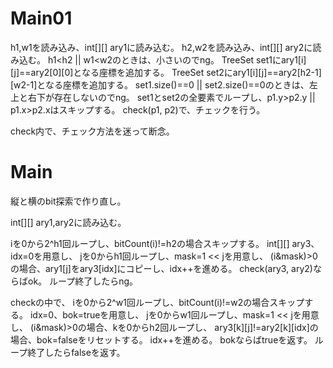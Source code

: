 # Main01
h1,w1を読み込み、int[][] ary1に読み込む。
h2,w2を読み込み、int[][] ary2に読み込む。
h1<h2 || w1<w2のときは、小さいのでng。
TreeSet<Point> set1にary1[i][j]==ary2[0][0]となる座標を追加する。
TreeSet<Point> set2にary1[i][j]==ary2[h2-1][w2-1]となる座標を追加する。
set1.size()==0 || set2.size()==0のときは、左上と右下が存在しないのでng。
set1とset2の全要素でループし、p1.y>p2.y || p1.x>p2.xはスキップする。
check(p1, p2)で、チェックを行う。

check内で、チェック方法を迷って断念。

# Main
縦と横のbit探索で作り直し。

int[][] ary1,ary2に読み込む。

iを0から2^h1回ループし、bitCount(i)!=h2の場合スキップする。
int[][] ary3、idx=0を用意し、
jを0からh1回ループし、mask=1 << jを用意し、
(i&mask)>0の場合、ary1[j]をary3[idx]にコピーし、idx++を進める。
check(ary3, ary2)ならばok。
ループ終了したらng。

checkの中で、
iを0から2^w1回ループし、bitCount(i)!=w2の場合スキップする。
idx=0、bok=trueを用意し、
jを0からw1回ループし、mask=1 << jを用意し、
(i&mask)>0の場合、kを0からh2回ループし、
ary3[k][j]!=ary2[k][idx]の場合、bok=falseをリセットする。
idx++を進める。
bokならばtrueを返す。
ループ終了したらfalseを返す。

